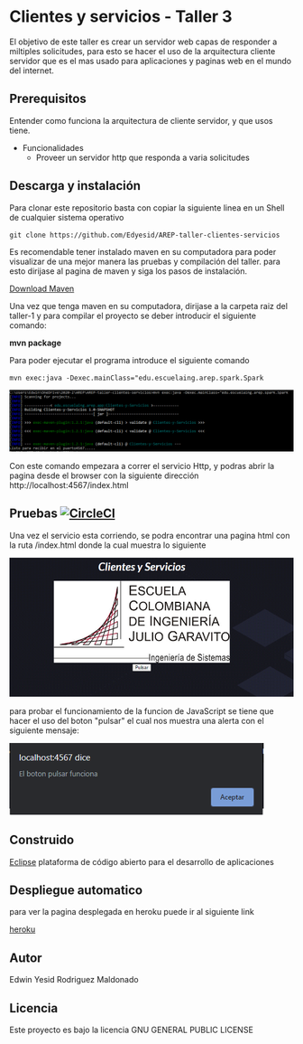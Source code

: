 # Clientes y servicios - Taller 3
El objetivo de este taller es crear un servidor web capas de responder a miltiples solicitudes, para esto se hacer el uso de la arquitectura cliente servidor que es el mas usado para aplicaciones y paginas web en el mundo del internet.

## Prerequisitos

Entender como funciona la arquitectura de cliente servidor, y que usos tiene.

- Funcionalidades
  - Proveer un servidor http que responda a varia solicitudes


## Descarga y instalación

Para clonar este repositorio basta con copiar la siguiente linea en un Shell de cualquier sistema operativo

```
git clone https://github.com/Edyesid/AREP-taller-clientes-servicios
```

Es recomendable tener instalado maven en su computadora para poder visualizar de una mejor manera las pruebas y compilación del taller. para esto dirijase al pagina de maven y siga los pasos de instalación.

[Download Maven](https://maven.apache.org/install.html)

Una vez que tenga maven en su computadora, dirijase a la carpeta raiz del taller-1 y para compilar el proyecto se deber introducir el siguiente comando:

**mvn package**

Para poder ejecutar el programa introduce el siguiente comando
```
mvn exec:java -Dexec.mainClass="edu.escuelaing.arep.spark.Spark
```

![compilar](imagenes/compilar.png)

Con este comando empezara a correr el servicio Http, y podras abrir la pagina desde el browser con la siguiente dirección http://localhost:4567/index.html

## Pruebas  [![CircleCI](https://circleci.com/gh/Edyesid/AREP-taller-clientes-servicios.svg?style=svg)](https://circleci.com/gh/Edyesid/AREP-taller-clientes-servicios)

Una vez el servicio esta corriendo, se podra encontrar una pagina html con la ruta /index.html donde la cual muestra lo siguiente

![pagina](imagenes/pagina.png)

para probar el funcionamiento de la funcion de JavaScript se tiene que hacer el uso del boton "pulsar" el cual nos muestra una alerta con el siguiente mensaje:

![java](imagenes/java.png)

## Construido

[Eclipse](https://www.eclipse.org/) plataforma de código abierto para el desarrollo de aplicaciones

## Despliegue automatico
para ver la pagina desplegada en heroku puede ir al siguiente link

[heroku](https://arep-clientes-servicios.herokuapp.com/index.html)

## Autor

Edwin Yesid Rodriguez Maldonado

## Licencia

Este proyecto es bajo la licencia GNU GENERAL PUBLIC LICENSE
